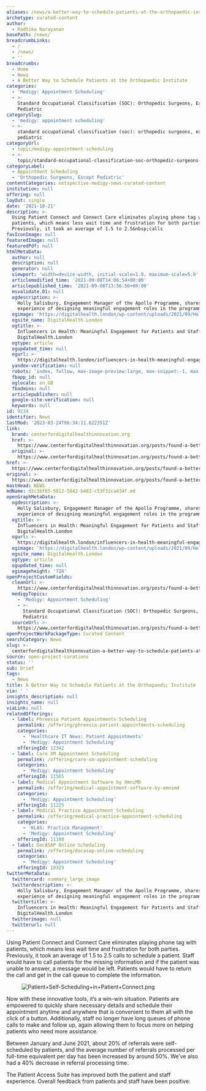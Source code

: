 ```yaml
---
aliases: /news/a-better-way-to-schedule-patients-at-the-orthopaedic-institute
archetype: curated-content
author:
  - Radhika Narayanan
basePath: /news/
breadcrumbLinks:
  - /
  - /news/
  - ''
breadcrumbs:
  - Home
  - News
  - A Better Way to Schedule Patients at the Orthopaedic Institute
categories:
  - 'Medigy: Appointment Scheduling'
  - >-
    Standard Occupational Classification (SOC): Orthopedic Surgeons, Except
    Pediatric
categorySlug:
  - 'medigy: appointment scheduling'
  - >-
    standard occupational classification (soc): orthopedic surgeons, except
    pediatric
categoryUrl:
  - topic/medigy-appointment-scheduling
  - >-
    topic/standard-occupational-classification-soc-orthopedic-surgeons-except-pediatric
categoryLabel:
  - Appointment Scheduling
  - 'Orthopedic Surgeons, Except Pediatric'
contentCategories: netspective-medigy-news-curated-content
institution: null
offering: null
layOut: single
date: '2021-10-21'
description: >-
  Using Patient Connect and Connect Care eliminates playing phone tag with
  patients, which means less wait time and frustration for both parties.
  Previously, it took an average of 1.5 to 2.5&nbsp;calls 
favIconImage: null
featuredImage: null
featuredPdf: null
htmlMetaData:
  author: null
  description: null
  generator: null
  viewport: 'width=device-width, initial-scale=1.0, maximum-scale=5.0'
  articlemodified_time: '2021-09-08T14:06:54+00:00'
  articlepublished_time: '2021-09-08T13:56:56+00:00'
  msvalidate.01: null
  ogdescription: >-
    Holly Salisbury, Engagement Manager of the Apollo Programme, shares her
    experience of designing meaningful engagement roles in the programme.
  ogimage: 'https://digitalhealth.london/wp-content/uploads/2021/09/Holly_Blog-image.png'
  ogsite_name: DigitalHealth.London
  ogtitle: >-
    Influencers in Health: Meaningful Engagement for Patients and Staff -
    DigitalHealth.London
  ogtype: article
  ogupdated_time: null
  ogurl: >-
    https://digitalhealth.london/influencers-in-health-meaningful-engagement-for-patients-and-staff
  yandex-verification: null
  robots: 'index, follow, max-image-preview:large, max-snippet:-1, max-video-preview:-1'
  fbapp_id: null
  oglocale: en_GB
  fbadmins: null
  articlepublisher: null
  google-site-verification: null
  keywords: null
id: 9234
identifier: News
lastMod: '2023-03-24T06:34:11.622351Z'
link:
  brand: centerfordigitalhealthinnovation.org
  href: >-
    https://www.centerfordigitalhealthinnovation.org/posts/found-a-better-way-to-schedule-patients-at-the-orthopaedic-institute
  original: >-
    https://www.centerfordigitalhealthinnovation.org/posts/found-a-better-way-to-schedule-patients-at-the-orthopaedic-institute
href: >-
  https://www.centerfordigitalhealthinnovation.org/posts/found-a-better-way-to-schedule-patients-at-the-orthopaedic-institute
original: >-
  https://www.centerfordigitalhealthinnovation.org/posts/found-a-better-way-to-schedule-patients-at-the-orthopaedic-institute
mastHead: NEWS
mdName: d2c3bf65-5012-5842-b483-c53f32ca434f.md
openGraphMetaData:
  ogdescription: >-
    Holly Salisbury, Engagement Manager of the Apollo Programme, shares her
    experience of designing meaningful engagement roles in the programme.
  ogtitle: >-
    Influencers in Health: Meaningful Engagement for Patients and Staff -
    DigitalHealth.London
  ogurl: >-
    https://digitalhealth.london/influencers-in-health-meaningful-engagement-for-patients-and-staff
  ogimage: 'https://digitalhealth.london/wp-content/uploads/2021/09/Holly_Blog-image.png'
  ogsite_name: DigitalHealth.London
  ogtype: article
  ogupdated_time: null
  ogimageheight: '720'
openProjectCustomFields:
  cleanUrl: >-
    https://www.centerfordigitalhealthinnovation.org/posts/found-a-better-way-to-schedule-patients-at-the-orthopaedic-institute
  medigyTopics:
    - 'Medigy: Appointment Scheduling'
    - >-
      Standard Occupational Classification (SOC): Orthopedic Surgeons, Except
      Pediatric
  sourceUrl: >-
    https://www.centerfordigitalhealthinnovation.org/posts/found-a-better-way-to-schedule-patients-at-the-orthopaedic-institute
openProjectWorkPackageType: Curated Content
searchCategory: News
slug: >-
  centerfordigitalhealthinnovation-a-better-way-to-schedule-patients-at-the-orthopaedic-institute
source: open-project-curations
status: ''
sub: brief
tags:
  - News
title: A Better Way to Schedule Patients at the Orthopaedic Institute
via: ' '
insights_description: null
insights_name: null
viaLink: null
relatedOfferings:
  - label: Phreesia Patient Appointments Scheduling
    permalink: /offering/phreesia-patient-appointments-scheduling
    categories:
      - 'Healthcare IT News: Patient Appointments'
      - 'Medigy: Appointment Scheduling'
    offeringId: 12342
  - label: Care XM Appointment Scheduling
    permalink: /offering/care-xm-appointment-scheduling
    categories:
      - 'Medigy: Appointment Scheduling'
    offeringId: 11565
  - label: Medical Appointment Software by OmniMD
    permalink: /offering/medical-appointment-software-by-omnimd
    categories:
      - 'Medigy: Appointment Scheduling'
    offeringId: 11225
  - label: Medical Practice Appointment Scheduling
    permalink: /offering/medical-practice-appointment-scheduling
    categories:
      - 'KLAS: Practice Management'
      - 'Medigy: Appointment Scheduling'
    offeringId: 11180
  - label: DocASAP Online Scheduling
    permalink: /offering/docasap-online-scheduling
    categories:
      - 'Medigy: Appointment Scheduling'
    offeringId: 10329
twitterMetaData:
  twittercard: summary_large_image
  twitterdescription: >-
    Holly Salisbury, Engagement Manager of the Apollo Programme, shares her
    experience of designing meaningful engagement roles in the programme.
  twittertitle: >-
    Influencers in Health: Meaningful Engagement for Patients and Staff -
    DigitalHealth.London
  twitterimage: null
  twitterurl: null
---
```

<p>Using Patient Connect and Connect Care eliminates playing phone tag with patients, which means less wait time and frustration for both parties. Previously, it took an average of 1.5 to 2.5&nbsp;calls to schedule a patient. Staff would have to call patients for the missing information and if the patient was unable to answer, a message would be left. Patients would have to return the call and get in the call queue to complete the information.</p><figure class="image"><img src="https://images.squarespace-cdn.com/content/v1/5be4eafda2772ceaae90810b/1629405538072-CPLVOTHYUQYSRGS31JU2/Patient%2BSelf-Scheduling%2Bin%2BPatient%2BConnect.png?format=750w" alt="Patient+Self-Scheduling+in+Patient+Connect.png"></figure><p>Now with these innovative tools, it’s a win-win situation. Patients are empowered to quickly share necessary details and schedule their appointment anytime and anywhere that is convenient to them all with the click of a button. Additionally, staff no longer have long queues of phone calls to make and follow up, again allowing them to focus more on helping patients who need more assistance.</p><p>Between January and June 2021, about 20% of referrals were self-scheduled by patients, and the average number of referrals processed per full-time equivalent per day has been increased by around 50%. We’ve also had a 40% decrease in referral processing time.</p><p>The Patient Access Suite has improved both the patient and staff experience. Overall feedback from patients and staff have been positive:</p>